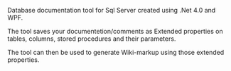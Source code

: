 Database documentation tool for Sql Server created using .Net 4.0 and WPF.

The tool saves your documentetion/comments as Extended properties on  tables, columns, stored procedures and their parameters.

The tool can then be used to generate Wiki-markup using those extended properties.